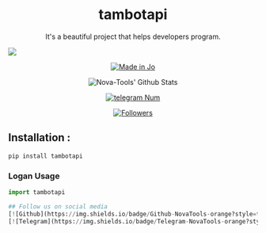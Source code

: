 <h1 align="center">tambotapi</h1>
<p align="center">It's a beautiful project that helps developers program.</p>

![](https://img.shields.io/badge/tambotapi-orange?style=for-the-badge&logo=python.svg) 
<p align="center">
<a href="#"><img title="Made in Jo" src="https://img.shields.io/badge/MADE%20IN-Jo-red.svg?style=for-the-badge&logo=github"></a>

</p>
<p align="center">
<img alt="Nova-Tools' Github Stats" src="https://github-readme-stats.vercel.app/api?username=NovaTools4&show_icons=true&include_all_commits=true&hide_border=true" />

</p>
<p align="center">
<a href="#"><img title="telegram Num" src="https://img.shields.io/badge/telegram%20Num-The Jordan Ghost-red.svg?style=for-the-badge&logo=telegram"></a>
</p>
<p align="center">
<a href="https://github.com/NovaTools4/followers"><img title="Followers" src="https://img.shields.io/github/followers/NovaTools4?color=blue&style=flat-square"></a>
</p>

## Installation :
```
pip install tambotapi
```
### Logan Usage

``` python
import tambotapi 

## Follow us on social media
[![Github](https://img.shields.io/badge/Github-NovaTools-orange?style=for-the-badge&logo=github)](https://github.com/NovaTools4/)
[![Telegram](https://img.shields.io/badge/Telegram-NovaTools-orange?style=for-the-badge&logo=Telegram)](https://t.me/VZX_TEAM)

